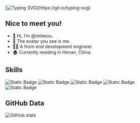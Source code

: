 [![Typing SVG](https://readme-typing-svg.demolab.com?font=Fira+Code&pause=1000&color=BD4515&vCenter=true&random=false&width=435&lines=Hi%2C+I%E2%80%99m+%40imleeou.;+A+front-end+development+engineer.)](https://git.io/typing-svg)

## Nice to meet you!

- 👋 Hi, I’m @imleeou.
- 👀 The avatar you see is me.
- 👨‍💻 A front-end development engineer.
- 🏠 Currently residing in Henan, China.


## Skills
![Static Badge](https://img.shields.io/badge/-JavaScript-oringe?style=flat-square&logo=javascript)
![Static Badge](https://img.shields.io/badge/-HTML5-white?logo=html5)
![Static Badge](https://img.shields.io/badge/-CSS3-blue?logo=css3)
![Static Badge](https://img.shields.io/badge/-TypeScript-white?logo=typescript)
![Static Badge](https://img.shields.io/badge/-Vue-black?logo=vue.js)


## GitHub Data

![GitHub stats](https://github-readme-stats.vercel.app/api?username=imleeou&count_private=true&show_icons=true&theme=swift&hide=prs,contribs)
